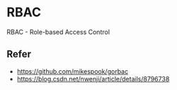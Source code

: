 # RBAC

RBAC - Role-based Access Control

## Refer

- https://github.com/mikespook/gorbac
- https://blog.csdn.net/nwenji/article/details/8796738